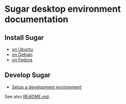 # Sugar desktop environment documentation

## Install Sugar

* [on Ubuntu](ubuntu.md)
* [on Debian](debian.md)
* [on Fedora](fedora.md)

## Develop Sugar

* [Setup a development environment](development-environment.md)

See also [README.md](../README.md).
